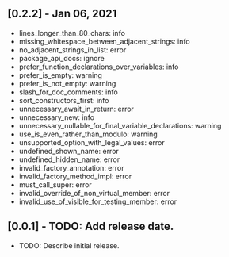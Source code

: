 ## [0.2.2] - Jan 06, 2021

* lines_longer_than_80_chars: info
* missing_whitespace_between_adjacent_strings: info
* no_adjacent_strings_in_list: error
* package_api_docs: ignore
* prefer_function_declarations_over_variables: info
* prefer_is_empty: warning
* prefer_is_not_empty: warning
* slash_for_doc_comments: info
* sort_constructors_first: info
* unnecessary_await_in_return: error
* unnecessary_new: info
* unnecessary_nullable_for_final_variable_declarations: warning
* use_is_even_rather_than_modulo: warning
* unsupported_option_with_legal_values: error
* undefined_shown_name: error
* undefined_hidden_name: error
* invalid_factory_annotation: error
* invalid_factory_method_impl: error
* must_call_super: error
* invalid_override_of_non_virtual_member: error
* invalid_use_of_visible_for_testing_member: error

## [0.0.1] - TODO: Add release date.

* TODO: Describe initial release.
